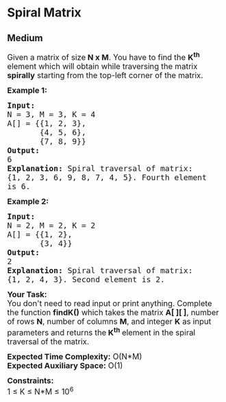 # Spiral Matrix
## Medium
<div class="problems_problem_content__Xm_eO" style="user-select: auto;"><p style="user-select: auto;"><span style="font-size: 18px; user-select: auto;">Given a matrix of size<strong style="user-select: auto;"> N x M</strong>. You have&nbsp;to find the <strong style="user-select: auto;">K<sup style="user-select: auto;">th</sup></strong> element which will&nbsp;obtain&nbsp;while traversing the matrix <strong style="user-select: auto;">spirally</strong> starting from the top-left corner of the matrix.</span></p>

<p style="user-select: auto;"><span style="font-size: 18px; user-select: auto;"><strong style="user-select: auto;">Example 1:</strong></span></p>

<pre style="user-select: auto; position: relative;"><span style="font-size: 18px; user-select: auto;"><strong style="user-select: auto;">Input: 
</strong>N = 3, M = 3, K = 4
A[] = {</span><span style="font-size: 18px; user-select: auto;">{1, 2, 3}, 
       {4, 5, 6},&nbsp;
       {7, 8, 9</span><span style="font-size: 18px; user-select: auto;">}}</span>
<span style="font-size: 18px; user-select: auto;"><strong style="user-select: auto;">Output:</strong> 
6</span>
<span style="font-size: 18px; user-select: auto;"><strong style="user-select: auto;">Explanation: </strong>Spiral traversal of matrix: 
{1, 2, 3, 6, 9, 8, 7, 4, 5}. Fourth element
is 6.</span>
<div class="open_grepper_editor" title="Edit &amp; Save To Grepper" style="user-select: auto;"></div></pre>

<p style="user-select: auto;"><span style="font-size: 18px; user-select: auto;"><strong style="user-select: auto;">Example 2:</strong></span></p>

<pre style="user-select: auto; position: relative;"><span style="font-size: 18px; user-select: auto;"><strong style="user-select: auto;">Input: 
</strong>N = 2, M = 2, K = 2 
A[] = {</span><span style="font-size: 18px; user-select: auto;">{1, 2},
       {3, 4}</span><span style="font-size: 18px; user-select: auto;">}</span> 
<span style="font-size: 18px; user-select: auto;"><strong style="user-select: auto;">Output:</strong> 
2
<strong style="user-select: auto;">Explanation: </strong>Spiral traversal of matrix: 
{1, 2, 4, 3}. Second element is 2.</span><div class="open_grepper_editor" title="Edit &amp; Save To Grepper" style="user-select: auto;"></div></pre>

<p style="user-select: auto;"><span style="font-size: 18px; user-select: auto;"><strong style="user-select: auto;">Your Task: </strong>&nbsp;<br style="user-select: auto;">
You don't need to read input or print anything. Complete the function <strong style="user-select: auto;">findK()</strong> which takes the matrix <strong style="user-select: auto;">A[ ][ ]</strong>, number of rows <strong style="user-select: auto;">N</strong>, number of columns <strong style="user-select: auto;">M</strong>, and integer <strong style="user-select: auto;">K</strong> as input parameters and returns the<strong style="user-select: auto;"> K<sup style="user-select: auto;">th</sup> </strong>element in the spiral traversal of the matrix.</span></p>

<p style="user-select: auto;"><span style="font-size: 18px; user-select: auto;"><strong style="user-select: auto;">Expected Time Complexity:</strong> O(N*M)<br style="user-select: auto;">
<strong style="user-select: auto;">Expected Auxiliary Space:</strong> O(1)</span></p>

<p style="user-select: auto;"><span style="font-size: 18px; user-select: auto;"><strong style="user-select: auto;">Constraints:</strong><br style="user-select: auto;">
1 ≤ K&nbsp;≤ N*M ≤ 10<sup style="user-select: auto;">6</sup></span></p>
</div>